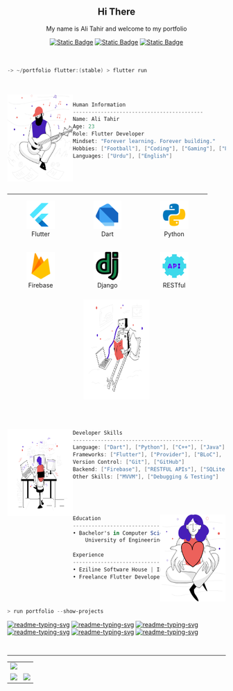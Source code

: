 <br>
<h2 align="center">Hi There</h2>


<p align="center">My name is Ali Tahir and welcome to my portfolio</p>
<div display:flex, align="center">
<a href="mailto:alitahir2013@gmail.com" target="_blank"><img alt="Static Badge" src="https://img.shields.io/badge/Gmail-5222D0?logo=gmail&logoColor=ffffff"></a>
<a href="https://www.linkedin.com/in/ali-tahir-948454248/" target="_blank"><img alt="Static Badge" src="https://img.shields.io/badge/LinkedIn-5222D0?&logoColor=ffffff"></a>
<a href="https://www.instagram.com/alitahir_10/" target="_blank"><img alt="Static Badge" src="https://img.shields.io/badge/Instagram-5222D0?logo=instagram&logoColor=ffffff"></a>
</div>

<br>
<br>

```powershell
-> ~/portfolio flutter:(stable) > flutter run
```
<br>
<br>

<img align="left" src="svg/inspiration.svg" width="30%" height="200px"/>

<div width="30%">
    
```csharp
Human Information
------------------------------------------
Name: Ali Tahir
Age: 23
Role: Flutter Developer
Mindset: "Forever learning. Forever building."
Hobbies: ["Football"], ["Coding"], ["Gaming"], ["Music"]
Languages: ["Urdu"], ["English"]
```

</div>

<br>
<br>
<br>

<div align="center">
 <table align="left" width = "70%" height="230px">
        <tr>
            <td align="center" width="140" height="112.43">
                <img src="icons/flutter.png" width="65px"/>
                <br /> Flutter
            </td>
            <td align="center" width="140" height="112.43">
                <img src="icons/dart.png" width="65px"/>
                <br /> Dart
            </td>
            <td align="center" width="140" height="112.43">
                <img src="icons/python.png" width="65px"/>
                <br /> Python
            </td>
        </tr>
        <tr>
            <td align="center" width="140" height="112.43">
                <img src="icons/firebase.png" width="65px"/>
                <br /> Firebase
            </td>
            <td align="center" width="140" height="112.43">
                <img src="icons/django.png" width="65px"/>
                <br /> Django
            </td>
             <td align="center" width="140" height="112.43">
                <img src="icons/restful.png" width="65px"/>
                <br /> RESTful
            </td>
        </tr>
    </table>
<img  src="svg/artificialintelligence.svg" height="230px" width = "30%"/>
</div>
<br>
<br>
<br>
<div>

<img align="left" src="svg/webdevelopment.svg" height="200px" width = "30%"/>
<div width ="70%">
    
```csharp
Developer Skills
------------------------------------------
Language: ["Dart"], ["Python"], ["C++"], ["Java"] (basic)
Frameworks: ["Flutter"], ["Provider"], ["BLoC"], ["Firebase"], ["Django"] (basic)
Version Control: ["Git"], ["GitHub"]
Backend: ["Firebase"], ["RESTFUL APIs"], ["SQLite"] (basic)
Other Skills: ["MVVM"], ["Debugging & Testing"]
```
</div>
</div>



<br>
<br>
<br>



<div>

<img align="right" src="svg/givingback.svg" height="200px" width = "30%" />

<div width ="70%">
    
```csharp
Education
------------------------------------------
• Bachelor's in Computer Science (Pursuing)
    University of Engineering and Technology Taxila, 2021 November - 2025 June.

Experience
------------------------------------------
• Eziline Software House | Internship | 2024 March - 2024 May (3 Months)
• Freelance Flutter Developer | 2023 August - 2025 April
```
    
</div>
</div>


<br>
<br>

```powershell
> run portfolio --show-projects
```


<a href="https://github.com/itsAliTahir/gemini-clone"><img width="33%" src="https://denvercoder1-github-readme-stats.vercel.app/api/pin/?username=itsAliTahir&repo=Gemini-Clone&hide_border=false&border_color=3D444D&bg_color=12111E&title_color=F85D7F&icon_color=F8D866&theme=react&show_icons=false" alt="readme-typing-svg"></a>
<a href="https://github.com/itsAliTahir/Ecommerce-App"><img width="33%" src="https://denvercoder1-github-readme-stats.vercel.app/api/pin/?username=itsAliTahir&repo=Ecommerce-App&hide_border=false&border_color=3D444D&bg_color=12111E&title_color=F85D7F&icon_color=F8D866&theme=react&show_icons=false" alt="readme-typing-svg"></a>
<a href="https://github.com/itsAliTahir/Premier-League-Database-App"><img width="33%" src="https://denvercoder1-github-readme-stats.vercel.app/api/pin/?username=itsAliTahir&repo=Premier-League-Database-App&hide_border=false&border_color=3D444D&bg_color=12111E&title_color=F85D7F&icon_color=F8D866&theme=react&show_icons=false" alt="readme-typing-svg"></a>
<a href="https://github.com/itsAliTahir/OS-Paging-Alogorithm-Web"><img width="33%" src="https://denvercoder1-github-readme-stats.vercel.app/api/pin/?username=itsAliTahir&repo=OS-Paging-Alogorithm-Web&hide_border=false&border_color=3D444D&bg_color=12111E&title_color=F85D7F&icon_color=F8D866&theme=react&show_icons=false" alt="readme-typing-svg"></a>
<a href="https://github.com/itsAliTahir/News-App"><img width="33%" src="https://denvercoder1-github-readme-stats.vercel.app/api/pin/?username=itsAliTahir&repo=News-App&hide_border=false&border_color=3D444D&bg_color=12111E&title_color=F85D7F&icon_color=F8D866&theme=react&show_icons=false" alt="readme-typing-svg"></a>
<a href="https://github.com/itsAliTahir/Expense-Tracker"><img width="33%" src="https://denvercoder1-github-readme-stats.vercel.app/api/pin/?username=itsAliTahir&repo=Expense-Tracker&hide_border=false&border_color=3D444D&bg_color=12111E&title_color=F85D7F&icon_color=F8D866&theme=react&show_icons=false" alt="readme-typing-svg"></a>












<br>

<hr>

<table>
  <tr>
    <td colspan="2">
     <img src="https://github-profile-trophy.vercel.app/?username=itsAliTahir&theme=radical&margin-w=15"/>
    </td>
  </tr>
  <tr>
    <td>
      <img 
        src="https://github-readme-stats.vercel.app/api?username=itsAliTahir&theme=radical&hide_border=false&include_all_commits=false&count_private=false" />
    </td>
    <td>
      <img 
        src="https://github-readme-streak-stats.herokuapp.com/?user=itsAliTahir&theme=radical&hide_border=false" />
    </td>
  </tr>
</table>



<!-- 
<h2 align="center">Connect with me 🌐</h2>
<hr>

<p align="center">
    <a href="mailto:alitahir2013@gmail.com" target="_blank">
        <img src="https://img.shields.io/badge/Gmail-D14836?style=for-the-badge&logo=gmail&logoColor=white" alt="Gmail" />
    </a> 
    <a href="https://www.linkedin.com/in/ali-tahir-948454248/" target="_blank">
        <img src="https://img.shields.io/badge/LinkedIn-0077B5?style=for-the-badge&logo=linkedin&logoColor=white" alt="LinkedIn" />
    </a> 
    <a href="https://web.facebook.com/profile.php?id=100051901068678" target="_blank">
        <img src="https://img.shields.io/badge/Facebook-1877F2?style=for-the-badge&logo=facebook&logoColor=white" alt="Facebook" />
    </a>
</p>

-->
